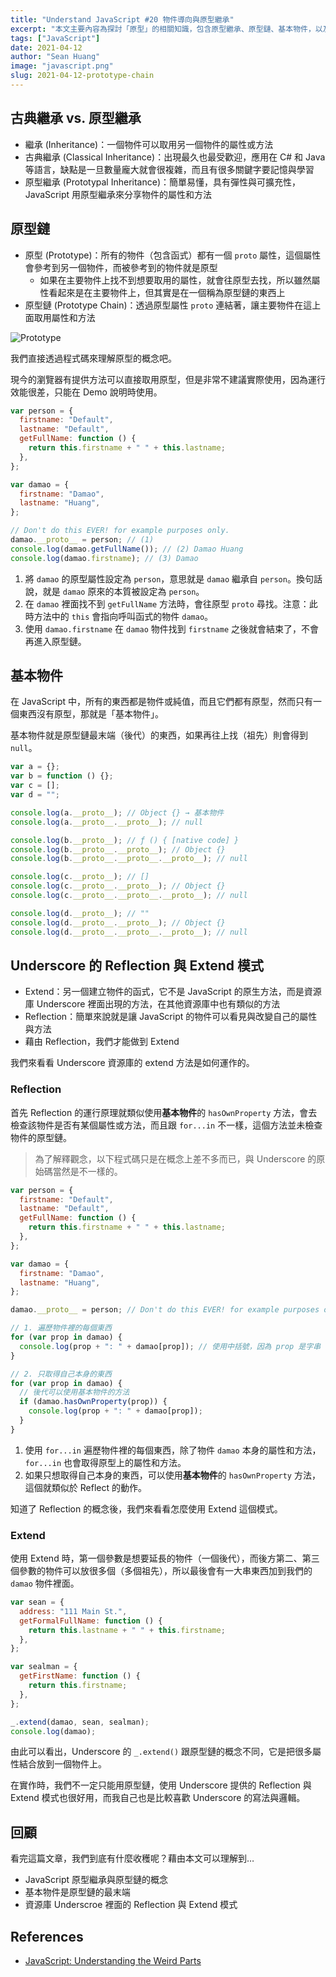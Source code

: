 ```yaml
---
title: "Understand JavaScript #20 物件導向與原型繼承"
excerpt: "本文主要內容為探討「原型」的相關知識，包含原型繼承、原型鏈、基本物件，以及資源庫 Underscore 裡面的 Reflection 與 Extend 模式。"
tags: ["JavaScript"]
date: 2021-04-12
author: "Sean Huang"
image: "javascript.png"
slug: 2021-04-12-prototype-chain
---
```


## 古典繼承 vs. 原型繼承

- 繼承 (Inheritance)：一個物件可以取用另一個物件的屬性或方法
- 古典繼承 (Classical Inheritance)：出現最久也最受歡迎，應用在 C# 和 Java 等語言，缺點是一旦數量龐大就會很複雜，而且有很多關鍵字要記憶與學習
- 原型繼承 (Prototypal Inheritance)：簡單易懂，具有彈性與可擴充性，JavaScript 用原型繼承來分享物件的屬性和方法

## 原型鏈

- 原型 (Prototype)：所有的物件（包含函式）都有一個 `proto` 屬性，這個屬性會參考到另一個物件，而被參考到的物件就是原型
  - 如果在主要物件上找不到想要取用的屬性，就會往原型去找，所以雖然屬性看起來是在主要物件上，但其實是在一個稱為原型鏈的東西上
- 原型鏈 (Prototype Chain)：透過原型屬性 `proto` 連結著，讓主要物件在這上面取用屬性和方法

![Prototype](https://i.imgur.com/qxzM2yP.png)

我們直接透過程式碼來理解原型的概念吧。

現今的瀏覽器有提供方法可以直接取用原型，但是非常不建議實際使用，因為運行效能很差，只能在 Demo 說明時使用。

```javascript
var person = {
  firstname: "Default",
  lastname: "Default",
  getFullName: function () {
    return this.firstname + " " + this.lastname;
  },
};

var damao = {
  firstname: "Damao",
  lastname: "Huang",
};

// Don't do this EVER! for example purposes only.
damao.__proto__ = person; // (1)
console.log(damao.getFullName()); // (2) Damao Huang
console.log(damao.firstname); // (3) Damao
```

1. 將 `damao` 的原型屬性設定為 `person`，意思就是 `damao` 繼承自 `person`。換句話說，就是 `damao` 原來的本質被設定為 `person`。
2. 在 `damao` 裡面找不到 `getFullName` 方法時，會往原型 `proto` 尋找。注意：此時方法中的 `this` 會指向呼叫函式的物件 `damao`。
3. 使用 `damao.firstname` 在 `damao` 物件找到 `firstname` 之後就會結束了，不會再進入原型鏈。

## 基本物件

在 JavaScript 中，所有的東西都是物件或純值，而且它們都有原型，然而只有一個東西沒有原型，那就是「基本物件」。

基本物件就是原型鏈最末端（後代）的東西，如果再往上找（祖先）則會得到 `null`。

```javascript
var a = {};
var b = function () {};
var c = [];
var d = "";

console.log(a.__proto__); // Object {} → 基本物件
console.log(a.__proto__.__proto__); // null

console.log(b.__proto__); // ƒ () { [native code] }
console.log(b.__proto__.__proto__); // Object {}
console.log(b.__proto__.__proto__.__proto__); // null

console.log(c.__proto__); // []
console.log(c.__proto__.__proto__); // Object {}
console.log(c.__proto__.__proto__.__proto__); // null

console.log(d.__proto__); // ""
console.log(d.__proto__.__proto__); // Object {}
console.log(d.__proto__.__proto__.__proto__); // null
```

## Underscore 的 Reflection 與 Extend 模式

- Extend：另一個建立物件的函式，它不是 JavaScript 的原生方法，而是資源庫 Underscore 裡面出現的方法，在其他資源庫中也有類似的方法
- Reflection：簡單來說就是讓 JavaScript 的物件可以看見與改變自己的屬性與方法
- 藉由 Reflection，我們才能做到 Extend

我們來看看 Underscore 資源庫的 extend 方法是如何運作的。

### Reflection

首先 Reflection 的運行原理就類似使用**基本物件**的 `hasOwnProperty` 方法，會去檢查該物件是否有某個屬性或方法，而且跟 `for...in` 不一樣，這個方法並未檢查物件的原型鏈。

> 為了解釋觀念，以下程式碼只是在概念上差不多而已，與 Underscore 的原始碼當然是不一樣的。

```javascript
var person = {
  firstname: "Default",
  lastname: "Default",
  getFullName: function () {
    return this.firstname + " " + this.lastname;
  },
};

var damao = {
  firstname: "Damao",
  lastname: "Huang",
};

damao.__proto__ = person; // Don't do this EVER! for example purposes only.

// 1. 遍歷物件裡的每個東西
for (var prop in damao) {
  console.log(prop + ": " + damao[prop]); // 使用中括號，因為 prop 是字串
}

// 2. 只取得自己本身的東西
for (var prop in damao) {
  // 後代可以使用基本物件的方法
  if (damao.hasOwnProperty(prop)) {
    console.log(prop + ": " + damao[prop]);
  }
}
```

1. 使用 `for...in` 遍歷物件裡的每個東西，除了物件 `damao` 本身的屬性和方法，`for...in` 也會取得原型上的屬性和方法。
2. 如果只想取得自己本身的東西，可以使用**基本物件**的 `hasOwnProperty` 方法，這個就類似於 Reflect 的動作。

知道了 Reflection 的概念後，我們來看看怎麼使用 Extend 這個模式。

### Extend

使用 Extend 時，第一個參數是想要延長的物件（一個後代），而後方第二、第三個參數的物件可以放很多個（多個祖先），所以最後會有一大串東西加到我們的 `damao` 物件裡面。

```javascript
var sean = {
  address: "111 Main St.",
  getFormalFullName: function () {
    return this.lastname + " " + this.firstname;
  },
};

var sealman = {
  getFirstName: function () {
    return this.firstname;
  },
};

_.extend(damao, sean, sealman);
console.log(damao);
```

由此可以看出，Underscore 的 `_.extend()` 跟原型鏈的概念不同，它是把很多屬性結合放到一個物件上。

在實作時，我們不一定只能用原型鏈，使用 Underscore 提供的 Reflection 與 Extend 模式也很好用，而我自己也是比較喜歡 Underscore 的寫法與邏輯。

## 回顧

看完這篇文章，我們到底有什麼收穫呢？藉由本文可以理解到…

- JavaScript 原型繼承與原型鏈的概念
- 基本物件是原型鏈的最末端
- 資源庫 Underscroe 裡面的 Reflection 與 Extend 模式

## References

- [JavaScript: Understanding the Weird Parts](https://www.udemy.com/course/understand-javascript/)
